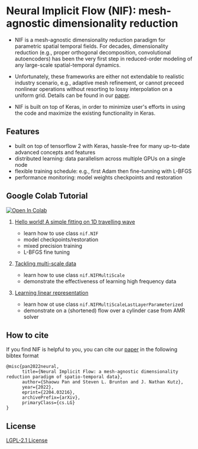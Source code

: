 # Neural Implicit Flow (NIF): mesh-agnostic dimensionality reduction

- NIF is a mesh-agnostic dimensionality reduction paradigm for parametric spatial temporal fields. For decades, dimensionality reduction (e.g., proper orthogonal decomposition, convolutional autoencoders) has been the very first step in reduced-order modeling of any large-scale spatial-temporal dynamics. 

- Unfortunately, these frameworks are either not extendable to realistic industry scenario, e.g., adaptive mesh refinement, or cannot preceed nonlinear operations without resorting to lossy interpolation on a uniform grid. Details can be found in our [paper](https://arxiv.org/pdf/2204.03216.pdf).

- NIF is built on top of Keras, in order to minimize user's efforts in using the code and maximize the existing functionality in Keras. 

## Features

- built on top of tensorflow 2 with Keras, hassle-free for many up-to-date advanced concepts and features
- distributed learning: data parallelism across multiple GPUs on a single node
- flexible training schedule: e.g., first Adam then fine-tunning with L-BFGS
- performance monitoring: model weights checkpoints and restoration

## Google Colab Tutorial
[![Open In Colab](https://colab.research.google.com/assets/colab-badge.svg)](https://colab.research.google.com/github/pswpswpsw/nif/blob/master/tutorial/1_simple_1d_wave.ipynb)

1. [Hello world! A simple fitting on 1D travelling wave](https://colab.research.google.com/drive/1odreAOvjlkLVJsHXDMOjqc_CTaXil_ha?usp=sharing)
	- learn how to use class `nif.NIF`
	- model checkpoints/restoration
	- mixed precision training
	- L-BFGS fine tuning

2. [Tackling multi-scale data](https://colab.research.google.com/drive/1GtbgfmfkwyZnNJFrz-zf_qeY-25-eKMY?usp=sharing)

    - learn how to use class `nif.NIFMultiScale`
    - demonstrate the effectiveness of learning high frequency data


3. [Learning linear representation](https://colab.research.google.com/drive/19TTaMhddNpFIA2f-ogosLtE0l0wvDKk3?usp=sharing)
	- learn how ot use class `nif.NIFMultiScaleLastLayerParameterized`
	- demonstrate on a (shortened) flow over a cylinder case from AMR solver

## How to cite

If you find NIF is helpful to you, you can cite our [paper](https://arxiv.org/abs/2204.03216) in the following bibtex format

```
@misc{pan2022neural,
      title={Neural Implicit Flow: a mesh-agnostic dimensionality reduction paradigm of spatio-temporal data}, 
      author={Shaowu Pan and Steven L. Brunton and J. Nathan Kutz},
      year={2022},
      eprint={2204.03216},
      archivePrefix={arXiv},
      primaryClass={cs.LG}
}
```

## License

[LGPL-2.1 License](https://github.com/pswpswpsw/nif/blob/master/LICENSE)
